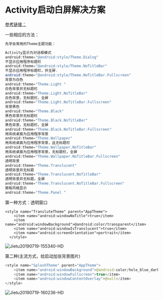 # Activity启动白屏解决方案

[参考链接：](https://www.jianshu.com/p/7469704e3ba0)

一些相应的方法：

```java
先学会常用的Theme主题功能：

Activity显示为对话框模式
android:theme="@android:style/Theme.Dialog"
不显示应用程序标题栏
android:theme="@android:style/Theme.NoTitleBar"     
不显示应用程序标题栏，并全屏.
android:theme="@android:style/Theme.NoTitleBar.Fullscreen"     
背景为白色
android:theme="Theme.Light "     
白色背景并无标题栏
android:theme="Theme.Light.NoTitleBar"     
白色背景，无标题栏，全屏
android:theme="Theme.Light.NoTitleBar.Fullscreen"     
背景黑色
android:theme="Theme.Black"     
黑色背景并无标题栏
android:theme="Theme.Black.NoTitleBar"     
黑色背景，无标题栏，全屏
android:theme="Theme.Black.NoTitleBar.Fullscreen"     
用系统桌面为应用程序背景
android:theme="Theme.Wallpaper"     
用系统桌面为应用程序背景，且无标题栏
android:theme="Theme.Wallpaper.NoTitleBar"     
用系统桌面为应用程序背景，无标题栏，全屏
android:theme="Theme.Wallpaper.NoTitleBar.Fullscreen"     
透明背景
android:theme="Theme.Translucent"    
透明背景并无标题
android:theme="Theme.Translucent.NoTitleBar"     
透明背景并无标题，全屏
android:theme="Theme.Translucent.NoTitleBar.Fullscreen"     
面板风格显示
android:theme="Theme.Panel "
```



第一种方式：透明窗口

```
<style name="TransluteTheme" parent="AppTheme">
    <item name="android:windowNoTitle">true</item>
    <item name="android:windowBackground">@android:color/transparent</item>
    <item name="android:windowIsTranslucent">true</item>
    <item name="android:screenOrientation">portrait</item>
  </style>
```

![Jietu20190719-155340-HD](http://ww3.sinaimg.cn/large/006tNc79ly1g557am2jjig307v0gou0z.gif)



第二种(主流方式，给启动加张背景图片)

```java
<style name="SplashTheme" parent="AppTheme">
    <item name="android:windowBackground">@android:color/holo_blue_dark</item>
    <item name="android:windowFullscreen">true</item>
    <item name="android:windowContentOverlay">@null</item>
</style>
```

![Jietu20190719-160236-HD](http://ww3.sinaimg.cn/large/006tNc79ly1g557kqpisqg307v0gohdx.gif)